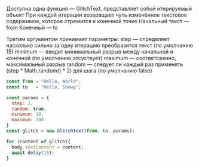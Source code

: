 Доступна одна функция — GlitchText, представляет собой итерируемый объект
При каждой итерации возвращает чуть изменённое текстовое содержимое, которое стремится к конечной точке
Начальный текст — from
Конечный — to

Третим аргументом принимает параметры:
step — определяет насколько сильно за одну итерацию преобразится текст (по умолчанию 15)
minimum — вводит минимальный разрыв между начальной и конечной (по умолчанию отсуствует)
maximum — соответсвенно, максимальный разрыв
random — следует ли каждый раз применять (step * Math.random() * 2) для шага (по умолчанию false)
```js
const from = "Hello, World";
const to   = "Hello, Snowy";

const params = {
  step: 2,
  random: true,
  minimum: 10,
  maximum: 200
}
const glitch = new GlitchText(from, to, params);

for (content of glitch){
  body.textContent = content;
  await delay(15);
}
```
